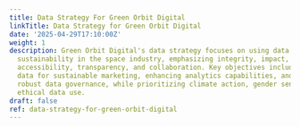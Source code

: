 ```yaml
---
title: Data Strategy For Green Orbit Digital
linkTitle: Data Strategy for Green Orbit Digital
date: '2025-04-29T17:10:00Z'
weight: 1
description: Green Orbit Digital's data strategy focuses on using data to promote
  sustainability in the space industry, emphasizing integrity, impact, innovation,
  accessibility, transparency, and collaboration. Key objectives include leveraging
  data for sustainable marketing, enhancing analytics capabilities, and implementing
  robust data governance, while prioritizing climate action, gender sensitivity, and
  ethical data use.
draft: false
ref: data-strategy-for-green-orbit-digital
---
```


